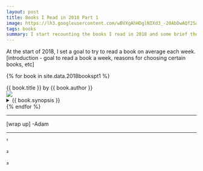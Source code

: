 ```yaml
---
layout: post
title: Books I Read in 2018 Part 1
image: https://lh3.googleusercontent.com/wBVXgAhHDglNIXd3_-20AbDwAQf2Sajn-cfDicWhz86Hrq0tNlhSrp_tPF-tOTDwLFsiKG3ceVmIzFYwiV1cjiIZNrjRS8a12ECvlRaSp5RnL1qEprYQzY0TYX3HZBhSGJCx2L1zRtk=w2400
tags: books
summary: I start recounting the books I read in 2018 and some brief thoughts on each.
---
```

At the start of 2018, I set a goal to try to read a book on average each week. 
[introduction - goal to read a book a week, reasons for choosing certain books, etc]

{% for book in site.data.2018bookspt1 %}
<div class="mediatitle">{{ book.title }} by {{ book.author }}</div>
<div class="mediaoverview row">
	<img class="mediaimg mycolumn" src="{{ book.image }}">
	<div class="mediatext myrow">
		<details>
			<summary>
				{{ book.synopsis }}
			</summary>
			{{ book.reaction }}
		</details>
	</div>
</div>
{% endfor %}

***


[wrap up]
-Adam


***
¹

²

³

